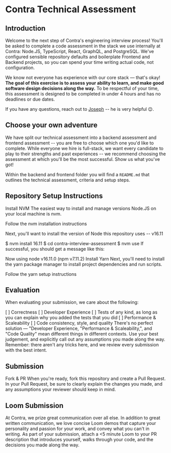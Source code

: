 # Contra Technical Assessment

## Introduction

Welcome to the next step of Contra's engineering interview process! You'll be asked to complete a code assessment in the stack we use internally at Contra: Node.JS, TypeScript, React, GraphQL, and PostgreSQL. We've configured sensible repository defaults and boilerplate Frontend and Backend projects, so you can spend your time writing actual code, not configuration.

We know not everyone has experience with our core stack &mdash; that's okay! **The goal of this exercise is to assess your ability to learn, and make good software design decisions along the way.** To be respectful of your time, this assessment is designed to be completed in under 4 hours and has no deadlines or due dates.

If you have any questions, reach out to [Joseph](mailto:joseph@contra.com) -- he is very helpful 😉.

## Choose your own adventure

We have split our technical assessment into a backend assessment and frontend assessment -- you are free to choose which one you'd like to complete. While everyone we hire is full-stack, we want every candidate to play to their strengths and past experiences -- we recommend choosing the assessment at which you'll be the most successful. Show us what you've got!

Within the backend and frontend folder you will find a `README.md` that outlines the technical assessment, criteria and setup steps.

## Repository Setup Instructions

Install NVM
The easiest way to install and manage versions Node.JS on your local machine is nvm.

Follow the nvm installation instructions

Next, you'll want to install the version of Node this repository uses -- v16.11

$ nvm install 16.11
$ cd contra-interview-assessment
$ nvm use
If successful, you should get a message like this:

Now using node v16.11.0 (npm v7.11.2)
Install Yarn
Next, you'll need to install the yarn package manager to install project dependencies and run scripts.

Follow the yarn setup instructions

## Evaluation

When evaluating your submission, we care about the following:

[ ] Correctness
[ ] Developer Experience
[ ] Tests of any kind, as long as you can explain why you added the tests that you did
[ ] Performance & Scaleability
[ ] Code consistency, style, and quality
There's no perfect solution — "Developer Experience, "Performance & Scaleability,", and "Code Quality" mean different things in different contexts. Use your best judgement, and explicitly call out any assumptions you made along the way. Remember: there aren't any tricks here, and we review every submission with the best intent.

## Submission

Fork & PR
When you're ready, fork this repository and create a Pull Request. In your Pull Request, be sure to clearly explain the changes you made, and any assumptions your reviewer should keep in mind.

## Loom Submission

At Contra, we prize great communication over all else. In addition to great written communication, we love concise Loom demos that capture your personality and passion for your work, and convey what you can't in writing. As part of your submission, attach a <5 minute Loom to your PR description that introduces yourself, walks through your code, and the decisions you made along the way.
